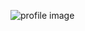 ![profile image](https://avatars0.githubusercontent.com/u/67603964?s=460&u=3aee3d9fad7e8cfead6240c44f566f864cb1f027&v=4)

